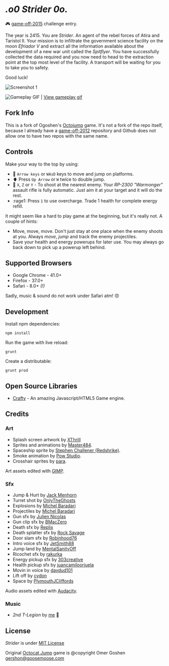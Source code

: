 
_.o0 Strider 0o._
===============================

:video_game: [game-off-2015](https://github.com/blog/1990-game-off-iii-everyone-s-a-winner) challenge entry.

The year is 2415. You are _Strider_. An agent of the rebel forces of Atira and Taristol II. Your mission is to infiltrate the government science facility on the moon *Efriador V* and extract all the information available about the development of a new war unit called the *Spitflyer*. You have successfully collected the data required and you now need to head to the extraction point at the top most level of the facility. A transport will be waiting for you to take you to safety. 

Good luck!

![Screenshot 1](http://i.imgur.com/NvyohaR.png) 

![Gameplay GIF](http://i.imgur.com/LB1j1Kgs.gif) | [View gameplay gif](http://i.imgur.com/LB1j1Kg.gifv)

## Fork Info

This is a fork of Ogoshen's [Octojump](https://github.com/ogoshen/game-off-2012) game. It's not a fork of the repo itself, because I already have a [game-off-2012](https://github.com/petarov/game-off-2012) repository and Github does not allow one to have two repos with the same name.

## Controls

Make your way to the top by using:

  * :running: `Arrow keys` or `WAsD` keys to move and jump on platforms. 
  * :arrow_up: Press `Up Arrow` or `W` twice to double jump.
  * :gun: `X`, `Z` or `Y` - To shoot at the nearest enemy. Your *RP-2300 "Warmonger"* assault rifle is fully automatic. Just aim it at your target and it will do the rest.
  * :rage1: Press `1` to use overcharge. Trade 1 health for complete energy refill.

It might seem like a hard to play game at the beginning, but it's really not. A couple of hints:

 * Move, move, move. Don't just stay at one place when the enemy shoots at you. Always *move*, *jump* and track the enemy projectiles.
 * Save your health and energy powerups for later use. You may always go back down to pick up a powerup left behind.

## Supported Browsers

  * Google Chrome - 41.0+
  * Firefox - 37.0+
  * Safari - 8.0+ _(!)_

Sadly, music & sound do not work under Safari atm! :disappointed:

## Development

Install npm dependencies:

    npm install

Run the game with live reload:

    grunt

Create a distributable:

    grunt prod

## Open Source Libraries

  * [Crafty](http://craftyjs.com) - An amazing Javascript/HTML5 Game engine.

## Credits
### Art

  * Splash screen artwork by [XThrill](https://twitter.com/XThrill)
  * Sprites and animations by [Master484](http://opengameart.org/content/open-gunner-starter-kit).
  * Spaceship sprite by [Stephen Challener (Redshrike)](http://opengameart.org/content/space-ship-building-bits-volume-1).
  * Smoke animation by [Pow Studio](http://powstudios.com/content/smoke-animation-pack-1).
  * Crosshair sprites by [para](http://opengameart.org/content/64-crosshairs-pack).

Art assets edited with [GIMP](http://www.gimp.org/).

### Sfx

  * Jump & Hurt by [Jack Menhorn](http://opengameart.org/content/fps-placeholder-sounds)
  * Turret shot by [OnlyTheGhosts](https://www.freesound.org/people/OnlyTheGhosts/sounds/251430/)
  * Explosions by [Michel Baradari](http://opengameart.org/content/2-high-quality-explosions)
  * Projectiles by [Michel Baradari](http://opengameart.org/content/4-projectile-launches)
  * Gun sfx by [Julien Nicolas](https://www.freesound.org/people/Julien%20Nicolas/sounds/133799/)
  * Gun clip sfx by [BMacZero](https://www.freesound.org/people/BMacZero/sounds/94119/)
  * Death sfx by [Replix](https://www.freesound.org/people/Replix/sounds/173126/)
  * Death splatter sfx by [Rock Savage](https://www.freesound.org/people/Rock%20Savage/sounds/81042/)
  * Door slam sfx by [Robinhood76](https://www.freesound.org/people/Robinhood76/sounds/104644/)
  * Intro voice sfx by [JetSmith88](https://www.freesound.org/people/JetSmith88/sounds/206070/)
  * Jump land by [MentalSanityOff](https://www.freesound.org/people/MentalSanityOff/sounds/170504/)
  * Ricochet sfx by [rakurka](https://www.freesound.org/people/rakurka/sounds/109957/)
  * Energy pickup sfx by [303creative](https://www.freesound.org/people/303creative/sounds/39953/)
  * Health pickup sfx by [juancamiloorjuela](https://www.freesound.org/people/juancamiloorjuela/sounds/204318/)
  * Movin in voice by [davdud101](https://www.freesound.org/people/davdud101/sounds/150504/)
  * Lift off by [cydon](https://www.freesound.org/people/cydon/sounds/126507/)
  * Space by [PlymouthJCliffords](https://www.freesound.org/people/PlymouthJCliffords/sounds/164842/)

Audio assets edited with [Audacity](http://audacity.sourceforge.net/).

### Music

  * _2nd T-Legion_ by [me](http://kenamick.com/pro-xex) :metal:

## License

*Strider* is under [MIT License](LICENSE)

Original [Octocat Jump](https://github.com/ogoshen/game-off-2012) game is @copyright Omer Goshen <gershon@goosemoose.com>


